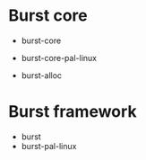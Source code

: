 # Burst core

* burst-core
* burst-core-pal-linux

* burst-alloc

# Burst framework

* burst
* burst-pal-linux

